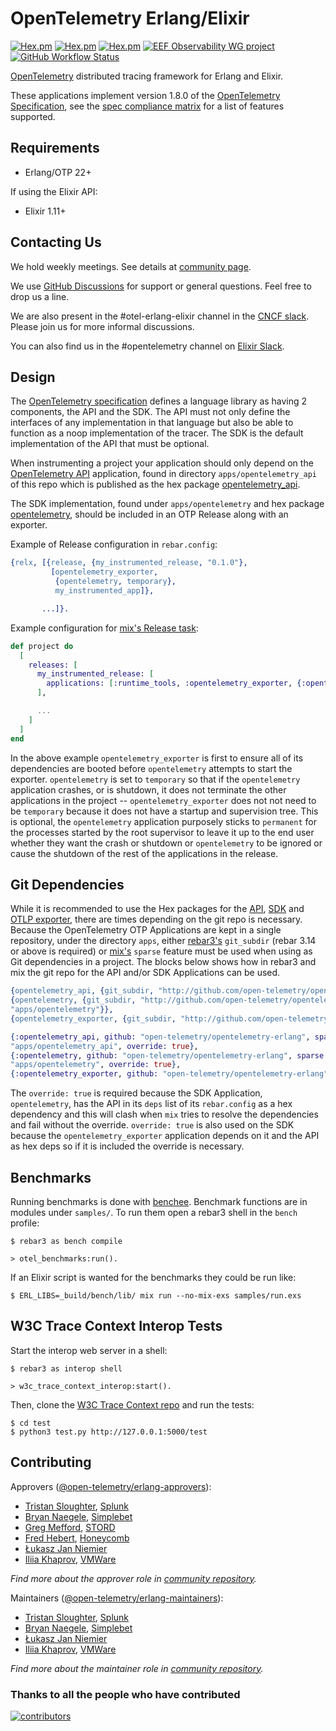 OpenTelemetry Erlang/Elixir
=====

[![Hex.pm](https://img.shields.io/hexpm/v/opentelemetry_api?label=API&style=for-the-badge)](https://hex.pm/packages/opentelemetry_api)
[![Hex.pm](https://img.shields.io/hexpm/v/opentelemetry?label=SDK&style=for-the-badge)](https://hex.pm/packages/opentelemetry)
[![Hex.pm](https://img.shields.io/hexpm/v/opentelemetry_exporter?label=OTLP%20Exporter&style=for-the-badge)](https://hex.pm/packages/opentelemetry_exporter)
[![EEF Observability WG
project](https://img.shields.io/badge/EEF-Observability-black?style=for-the-badge)](https://github.com/erlef/eef-observability-wg)
[![GitHub Workflow Status](https://img.shields.io/github/workflow/status/open-telemetry/opentelemetry-erlang/Erlang?style=for-the-badge)](https://github.com/open-telemetry/opentelemetry-erlang/actions)

[OpenTelemetry](https://opentelemetry.io/) distributed tracing framework for
Erlang and Elixir.

These applications implement version 1.8.0 of the [OpenTelemetry
Specification](https://github.com/open-telemetry/opentelemetry-specification),
see the [spec compliance
matrix](https://github.com/open-telemetry/opentelemetry-specification/blob/main/spec-compliance-matrix.md)
for a list of features supported.

## Requirements

- Erlang/OTP 22+

If using the Elixir API:

- Elixir 1.11+

## Contacting Us

We hold weekly meetings. See details at [community page](https://github.com/open-telemetry/community#special-interest-groups).

We use [GitHub
Discussions](https://github.com/open-telemetry/opentelemetry-erlang/discussions)
for support or general questions. Feel free to drop us a line.

We are also present in the #otel-erlang-elixir channel in the [CNCF
slack](https://slack.cncf.io/). Please join us for more informal discussions.

You can also find us in the #opentelemetry channel on [Elixir
Slack](https://elixir-slackin.herokuapp.com/).

## Design

The [OpenTelemetry
specification](https://github.com/open-telemetry/opentelemetry-specification)
defines a language library as having 2 components, the API and the SDK. The API
must not only define the interfaces of any implementation in that language but
also be able to function as a noop implementation of the tracer. The SDK is the
default implementation of the API that must be optional.

When instrumenting a project your application should only depend on the
[OpenTelemetry API](https://hex.pm/packages/opentelemetry_api) application,
found in directory `apps/opentelemetry_api` of this repo which is published as
the hex package [opentelemetry_api](https://hex.pm/packages/opentelemetry_api). 

The SDK implementation, found under `apps/opentelemetry` and hex package
[opentelemetry](https://hex.pm/packages/opentelemetry), should be included in an
OTP Release along with an exporter.

Example of Release configuration in `rebar.config`:

``` erlang
{relx, [{release, {my_instrumented_release, "0.1.0"},
         [opentelemetry_exporter,
	      {opentelemetry, temporary},
          my_instrumented_app]},

       ...]}.
```

Example configuration for [mix's Release
task](https://hexdocs.pm/mix/Mix.Tasks.Release.html):

``` elixir
def project do
  [
    releases: [
      my_instrumented_release: [
        applications: [:runtime_tools, :opentelemetry_exporter, {:opentelemetry, :temporary}, :my_instrumented_app]
      ],

      ...
    ]
  ]
end
```

In the above example `opentelemetry_exporter` is first to ensure all of its
dependencies are booted before `opentelemetry` attempts to start the
exporter. `opentelemetry` is set to `temporary` so that if the `opentelemetry`
application crashes, or is shutdown, it does not terminate the other
applications in the project -- `opentelemetry_exporter` does not not need to be
`temporary` because it does not have a startup and supervision tree. This is
optional, the `opentelemetry` application purposely sticks to `permanent` for
the processes started by the root supervisor to leave it up to the end user
whether they want the crash or shutdown or `opentelemetry` to be ignored or
cause the shutdown of the rest of the applications in the release.

## Git Dependencies

While it is recommended to use the Hex packages for the
[API](https://hex.pm/packages/opentelemetry_api),
[SDK](https://hex.pm/packages/opentelemetry) and [OTLP
exporter](https://hex.pm/packages/opentelemetry_exporter), there are times
depending on the git repo is necessary. Because the OpenTelemetry OTP
Applications are kept in a single repository, under the directory `apps`, either
[rebar3's](https://rebar3.org) `git_subdir` (rebar 3.14 or above is required) or
[mix's](https://elixir-lang.org/getting-started/mix-otp/introduction-to-mix.html)
`sparse` feature must be used when using as Git dependencies in a project. The
blocks below shows how in rebar3 and mix the git repo for the API and/or SDK
Applications can be used.

``` erlang
{opentelemetry_api, {git_subdir, "http://github.com/open-telemetry/opentelemetry-erlang", {branch, "main"}, "apps/opentelemetry_api"}},
{opentelemetry, {git_subdir, "http://github.com/open-telemetry/opentelemetry-erlang", {branch, "main"},
"apps/opentelemetry"}},
{opentelemetry_exporter, {git_subdir, "http://github.com/open-telemetry/opentelemetry-erlang", {branch, "main"}, "apps/opentelemetry_exporter"}}
```

``` elixir
{:opentelemetry_api, github: "open-telemetry/opentelemetry-erlang", sparse:
"apps/opentelemetry_api", override: true},
{:opentelemetry, github: "open-telemetry/opentelemetry-erlang", sparse:
"apps/opentelemetry", override: true},
{:opentelemetry_exporter, github: "open-telemetry/opentelemetry-erlang", sparse: "apps/opentelemetry_exporter", override: true}
```

The `override: true` is required because the SDK Application, `opentelemetry`, has
the API in its `deps` list of its `rebar.config` as a hex dependency and this will
clash when `mix` tries to resolve the dependencies and fail without the
override. `override: true` is also used on the SDK because the
`opentelemetry_exporter` application depends on it and the API as hex deps so if
it is included the override is necessary.

## Benchmarks

Running benchmarks is done with [benchee](https://github.com/bencheeorg/benchee). Benchmark functions are in modules under `samples/`. To run them open a rebar3 shell in the `bench` profile:

``` shell
$ rebar3 as bench compile

> otel_benchmarks:run().
```

If an Elixir script is wanted for the benchmarks they could be run like:

``` shell
$ ERL_LIBS=_build/bench/lib/ mix run --no-mix-exs samples/run.exs
```

## W3C Trace Context Interop Tests

Start the interop web server in a shell:

``` shell
$ rebar3 as interop shell

> w3c_trace_context_interop:start().
```

Then, clone the [W3C Trace Context repo](https://github.com/w3c/trace-context) and run the tests:

``` shell
$ cd test
$ python3 test.py http://127.0.0.1:5000/test
```

## Contributing

Approvers ([@open-telemetry/erlang-approvers](https://github.com/orgs/open-telemetry/teams/erlang-approvers)):

- [Tristan Sloughter](https://github.com/tsloughter), [Splunk](https://www.splunk.com/en_us/observability/apm-application-performance-monitoring.html)
- [Bryan Naegele](https://github.com/bryannaegele), [Simplebet](https://simplebet.io/)
- [Greg Mefford](https://github.com/GregMefford), [STORD](https://www.stord.com/)
- [Fred Hebert](https://github.com/ferd), [Honeycomb](https://www.honeycomb.io/)
- [Łukasz Jan Niemier](https://github.com/hauleth)
- [Iliia Khaprov](https://github.com/deadtrickster), [VMWare](https://www.vmware.com/)

*Find more about the approver role in [community repository](https://github.com/open-telemetry/community/blob/master/community-membership.md#approver).*

Maintainers ([@open-telemetry/erlang-maintainers](https://github.com/orgs/open-telemetry/teams/erlang-maintainers)):

- [Tristan Sloughter](https://github.com/tsloughter), [Splunk](https://www.splunk.com/en_us/observability/apm-application-performance-monitoring.html)
- [Bryan Naegele](https://github.com/bryannaegele), [Simplebet](https://simplebet.io/)
- [Łukasz Jan Niemier](https://github.com/hauleth)
- [Iliia Khaprov](https://github.com/deadtrickster), [VMWare](https://www.vmware.com/)

*Find more about the maintainer role in [community repository](https://github.com/open-telemetry/community/blob/master/community-membership.md#maintainer).*

### Thanks to all the people who have contributed

[![contributors](https://contributors-img.web.app/image?repo=open-telemetry/opentelemetry-erlang)](https://github.com/open-telemetry/opentelemetry-erlang/graphs/contributors)
